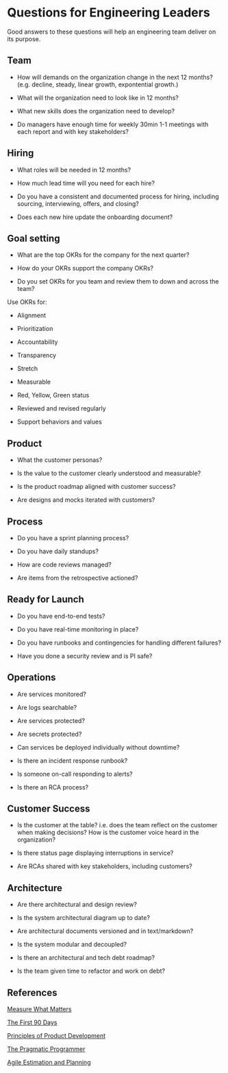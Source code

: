 # Questions for Engineering Leaders

Good answers to these questions will help an engineering team deliver on its purpose.

## Team

* How will demands on the organization change in the next 12 months? (e.g. decline, steady, linear growth, expontential growth.)

* What will the organization need to look like in 12 months?

* What new skills does the organization need to develop?

* Do managers have enough time for weekly 30min 1-1 meetings with each report and with key stakeholders?

## Hiring

* What roles will be needed in 12 months?

* How much lead time will you need for each hire?

* Do you have a consistent and documented process for hiring, including sourcing, interviewing, offers, and closing?

* Does each new hire update the onboarding document?

## Goal setting

* What are the top OKRs for the company for the next quarter?

* How do your OKRs support the company OKRs?

* Do you set OKRs for you team and review them to down and across the team?

Use OKRs for:

* Alignment

* Prioritization

* Accountability

* Transparency

* Stretch

* Measurable

* Red, Yellow, Green status

* Reviewed and revised regularly

* Support behaviors and values

## Product

* What the customer personas?

* Is the value to the customer clearly understood and measurable?

* Is the product roadmap aligned with customer success?

* Are designs and mocks iterated with customers?

## Process

* Do you have a sprint planning process?

* Do you have daily standups?

* How are code reviews managed?

* Are items from the retrospective actioned?

## Ready for Launch

* Do you have end-to-end tests?

* Do you have real-time monitoring in place?

* Do you have runbooks and contingencies for handling different failures?

* Have you done a security review and is PI safe?

## Operations

* Are services monitored?

* Are logs searchable?

* Are services protected?

* Are secrets protected?

* Can services be deployed individually without downtime?

* Is there an incident response runbook?

* Is someone on-call responding to alerts?

* Is there an RCA process?

## Customer Success

* Is the customer at the table? i.e. does the team reflect on the customer when making decisions? How is the customer voice heard in the organization?

* Is there status page displaying interruptions in service?

* Are RCAs shared with key stakeholders, including customers?

## Architecture

* Are there architectural and design review?

* Is the system architectural diagram up to date?

* Are architectural documents versioned and in text/markdown?

* Is the system modular and decoupled?

* Is there an architectural and tech debt roadmap?

* Is the team given time to refactor and work on debt?

## References

[Measure What Matters](https://www.whatmatters.com/)

[The First 90 Days](https://www.amazon.com/First-90-Days-Strategies-Expanded/dp/1422188612)

[Principles of Product Development](https://www.amazon.com/Principles-Product-Development-Flow-Generation/dp/1935401009)

[The Pragmatic Programmer](https://www.amazon.com/Pragmatic-Programmer-journey-mastery-Anniversary-ebook/dp/B07VRS84D1/)

[Agile Estimation and Planning](https://www.amazon.com/Agile-Estimating-Planning-Robert-Martin-ebook/dp/B004X1D3TC)